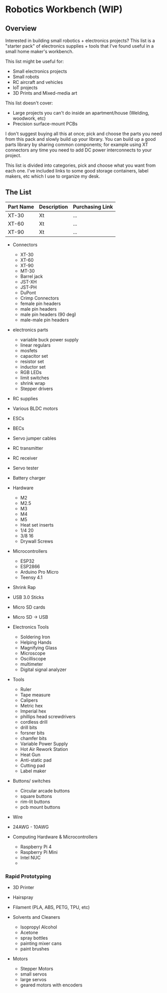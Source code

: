 # Robotics Workbench (WIP)
## Overview

Interested in building small robotics + electronics projects? This list is a "starter pack" of electronics supplies + tools that I've found useful in a small home maker's workbench.

This list might be useful for:
- Small electronics projects
- Small robots
- RC aircraft and vehicles
- IoT projects
- 3D Prints and Mixed-media art

This list doesn't cover:
- Large projects you can't do inside an apartment/house (Welding, woodwork, etc)
- Precision surface-mount PCBs

I don't suggest buying all this at once; pick and choose the parts you need from this pack and slowly build up your library. You can build up a good parts library by sharing common components; for example using XT connectors any time you need to add DC power interconnects to your project.

This list is divided into categories, pick and choose what you want from each one. I've included links to some good storage containers, label makers, etc which I use to organize my desk.

## The List

|Part Name|Description|Purchasing Link|
|-----|-----|-----|
|XT-30|Xt|...|
|XT-60|Xt|...|
|XT-90|Xt|...|

- Connectors
  - XT-30
  - XT-60
  - XT-90
  - MT-30
  - Barrel jack
  - JST-XH
  - JST-PH
  - DuPont
  - Crimp Connectors
  - female pin headers
  - male pin headers
  - male pin headers (90 deg)
  - male-male pin headers

- electronics parts
  - variable buck power supply
  - linear regulars
  - mosfets
  - capacitor set
  - resistor set
  - inductor set
  - RGB LEDs
  - limit switches
  - shrink wrap
  - Stepper drivers
 
- RC supplies
-   Various BLDC motors
-   ESCs
-   BECs
-   Servo jumper cables
-   RC transmitter
-   RC receiver
- Servo tester
- Battery charger

- Hardware
  - M2
  - M2.5
  - M3
  - M4
  - M5
  - Heat set inserts
  - 1/4 20
  - 3/8 16
  - Drywall Screws
 
- Microcontrollers
  - ESP32
  - ESP2866
  - Arduino Pro Micro
  - Teensy 4.1
 
- Shrink Rap
- USB 3.0 Sticks
- Micro SD cards
- Micro SD -> USB

- Electronics Tools
  - Soldering Iron
  - Helping Hands
  - Magnifying Glass
  - Microscope
  - Oscilliscope
  - multimeter
  - Digital signal analyzer

- Tools
  - Ruler
  - Tape measure
  - Calipers
  - Metric hex
  - Imperial hex
  - phillips head screwdrivers
  - cordless drill
  - drill bits
  - forsner bits
  - chamfer bits
  - Variable Power Supply
  - Hot Air Rework Station
  - Heat Gun
  - Anti-static pad
  - Cutting pad
  - Label maker

- Buttons/ switches
  - Circular arcade buttons
  - square buttons
  - rim-lit buttons
  - pcb mount buttons

- Wire
- 24AWG - 10AWG
 
- Computing Hardware & Microcontrollers
  - Raspberry Pi 4
  - Raspberry Pi Mini
  - Intel NUC
  - 

### Rapid Prototyping

  - 3D Printer
  - Hairspray
  - Filament (PLA, ABS, PETG, TPU, etc)
 
- Solvents and Cleaners
  - Isopropyl Alcohol
  - Acetone
  - spray bottles
  - painting mixer cans
  - paint brushes



- Motors
  - Stepper Motors
  - small servos
  - large servos
  - geared motors with encoders
